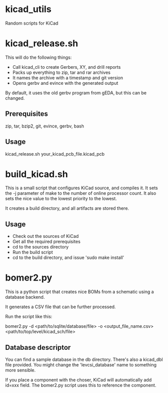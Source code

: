 # kicad_utils
Random scripts for KiCad


# kicad_release.sh

This will do the following things:

* Call kicad_cli to create Gerbers, XY, and drill reports
* Packs up everything to zip, tar and rar archives
* It names the archive with a timestamp and git version
* Opens gerbv and evince with the generated output

By default, it uses the old gerbv program from gEDA, but this can be changed.

## Prerequisites

zip, tar, bzip2, git, evince, gerbv, bash

## Usage

kicad_release.sh your_kicad_pcb_file.kicad_pcb

# build_kicad.sh

This is a small script that configures KiCad source, and compiles it. It sets the -j parameter of make to the number of online processor count. It also sets the nice value to the lowest priority to the lowest.

It creates a build directory, and all artifacts are stored there.

## Usage

* Check out the sources of KiCad
* Get all the required prerequisites
* cd to the sources directory
* Run the build script
* cd to the build directory, and issue 'sudo make install'

# bomer2.py

This is a python script that creates nice BOMs from a schematic using a database backend.

It generates a CSV file that can be further processed.

Run the script like this:

bomer2.py -d <path/to/sqlite/database/file> -o <output_file_name.csv> <path/to/top/level/kicad_sch/file>

## Database descriptor

You can find a sample database in the db directory. There's also a kicad_dbl file provided. You might change the 'levcsi_database' name to something more sensible.

If you place a component with the choser, KiCad will automatically add id=xxx field. The bomer2.py script uses this to reference the component.
